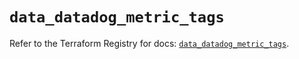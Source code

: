 # `data_datadog_metric_tags`

Refer to the Terraform Registry for docs: [`data_datadog_metric_tags`](https://registry.terraform.io/providers/datadog/datadog/3.78.0/docs/data-sources/metric_tags).
